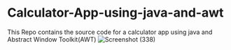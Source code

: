 # Calculator-App-using-java-and-awt
This Repo contains the source code for a calculator app using java and  Abstract Window Toolkit(AWT)
![Screenshot (338)](https://github.com/Lekhananc/Calculator-App-using-java-and-awt/assets/86131162/4bb0abff-a76f-4725-8274-09a2317fdfe4)
